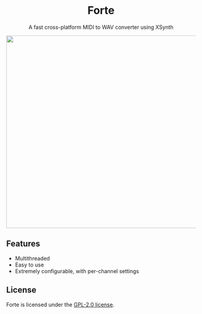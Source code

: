 <h1 align="center">Forte</h1>
<p align="center">A fast cross-platform MIDI to WAV converter using XSynth</p>
<p align="center"><img src="https://i.imgur.com/9zyvGEe.png" width="512"/></p>

## Features
- Multithreaded
- Easy to use
- Extremely configurable, with per-channel settings

## License
Forte is licensed under the [GPL-2.0 license](https://github.com/MyBlackMIDIScore/forte/blob/master/LICENSE).
